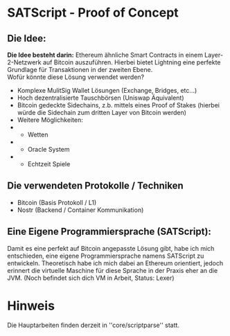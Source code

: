 # SATScript - Proof of Concept

## Die Idee:

<b>Die Idee besteht darin:</b> Ethereum ähnliche Smart Contracts in einem Layer-2-Netzwerk auf Bitcoin auszuführen. Hierbei bietet Lightning eine perfekte Grundlage für Transaktionen in der zweiten Ebene.</br>
Wofür könnte diese Lösung verwendet werden?

* Komplexe MulitSig Wallet Lösungen (Exchange, Bridges, etc...)
* Hoch dezentralisierte Tauschbörsen (Uniswap Äquivalent)
* Bitcoin gedeckte Sidechains, z.b. mittels eines Proof of Stakes (hierbei würde die Sidechain zum dritten Layer von Bitcoin werden)
* Weitere Möglichkeiten:
* * Wetten
* * Oracle System
* * Echtzeit Spiele

## Die verwendeten Protokolle / Techniken

* Bitcoin (Basis Protokoll / L1)
* Nostr (Backend / Container Kommunikation)

## Eine Eigene Programmiersprache (SATScript):

Damit es eine perfekt auf Bitcoin angepasste Lösung gibt, habe ich mich entschieden, eine eigene Programmiersprache namens SATScript zu entwickeln. Theoretisch habe ich mich dabei an Ethereum orientiert, jedoch erinnert die virtuelle Maschine für diese Sprache in der Praxis eher an die JVM. (Noch befindet sich dich VM in Arbeit, Status: Lexer)


# Hinweis

Die Hauptarbeiten finden derzeit in ''core/scriptparse'' statt.
